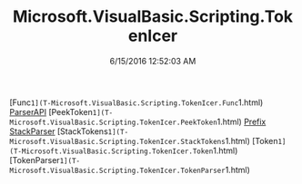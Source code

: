 ﻿---
title: Microsoft.VisualBasic.Scripting.TokenIcer
date: 6/15/2016 12:52:03 AM
---

[Func`1](T-Microsoft.VisualBasic.Scripting.TokenIcer.Func`1.html)
[ParserAPI](T-Microsoft.VisualBasic.Scripting.TokenIcer.ParserAPI.html)
[PeekToken`1](T-Microsoft.VisualBasic.Scripting.TokenIcer.PeekToken`1.html)
[Prefix](T-Microsoft.VisualBasic.Scripting.TokenIcer.Prefix.html)
[StackParser](T-Microsoft.VisualBasic.Scripting.TokenIcer.StackParser.html)
[StackTokens`1](T-Microsoft.VisualBasic.Scripting.TokenIcer.StackTokens`1.html)
[Token`1](T-Microsoft.VisualBasic.Scripting.TokenIcer.Token`1.html)
[TokenParser`1](T-Microsoft.VisualBasic.Scripting.TokenIcer.TokenParser`1.html)
